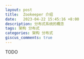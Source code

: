 ```yaml
---
layout: post
title:  Zookeeper 介绍
date:   2023-04-22 15:45:16 +8:00
description: 分布式系统的概念
tags: 架构 分布式
categories: 架构 分布式
giscus_comments: true
---
```


TODO